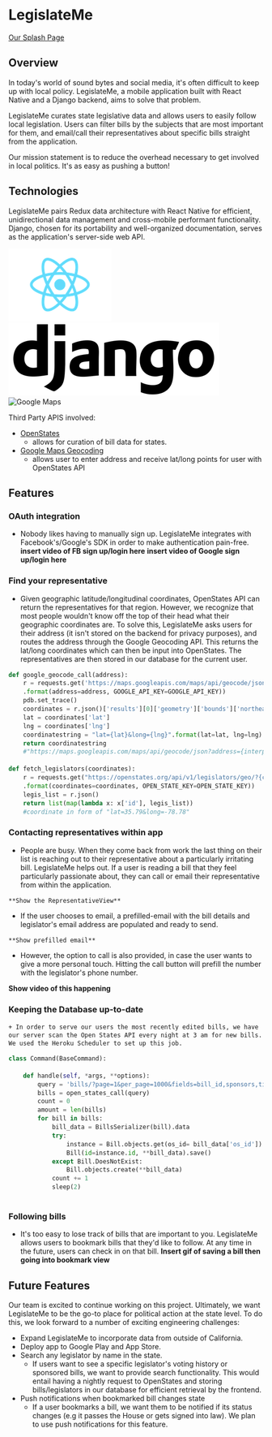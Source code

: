 # LegislateMe
[Our Splash Page]("http://www.legislateme.com")

## Overview
In today's world of sound bytes and social media, it's often difficult to keep up with local policy.  LegislateMe, a mobile application built with React Native and a Django backend, aims to solve that problem.

LegislateMe curates state legislative data and allows users to easily follow local legislation. Users can filter bills by the subjects that are most
important for them, and email/call their representatives about specific bills straight from the application.

Our mission statement is to reduce the overhead necessary to get involved in local politics. It's as easy as pushing a button!

## Technologies
  LegislateMe pairs Redux data architecture with React Native for efficient, unidirectional data management and cross-mobile performant functionality. Django, chosen for its portability and well-organized documentation, serves as the application's server-side web API.

  ![React Icon](/frontend/components/subjects/images/React-icon.png)
  ![Django Icon](/frontend/components/subjects/images/Django_logo.png)
  ![Google Maps](/frontend/components/subjects/images/Google_Maps.jpg)


  Third Party APIS involved:
   + [OpenStates](http://docs.openstates.org/en/latest/api/)
      - allows for curation of bill data for states.
   + [Google Maps Geocoding](https://developers.google.com/maps/documentation/javascript/geocoding)
      - allows user to enter address and receive lat/long points for user with OpenStates API  

## Features
  ### OAuth integration

  + Nobody likes having to manually sign up. LegislateMe integrates with Facebook's/Google's SDK in order to make authentication pain-free.
    **insert video of FB sign up/login here**
    **insert video of Google sign up/login here**

  ### Find your representative

  + Given geographic latitude/longitudinal coordinates, OpenStates API can return the representatives for that region. However, we recognize that most people wouldn't know off the top of their head what their geographic coordinates are. To solve this, LegislateMe asks users for their address (it isn't stored on the backend for privacy purposes), and routes the address through the Google Geocoding API. This returns the lat/long coordinates which can then be input into OpenStates. The representatives are then stored in our database for the current user.

  ``` python
  def google_geocode_call(address):
      r = requests.get('https://maps.googleapis.com/maps/api/geocode/json?address={address}&key={GOOGLE_API_KEY}'
      .format(address=address, GOOGLE_API_KEY=GOOGLE_API_KEY))
      pdb.set_trace()
      coordinates = r.json()['results'][0]['geometry']['bounds']['northeast']
      lat = coordinates['lat']
      lng = coordinates['lng']
      coordinatestring = "lat={lat}&long={lng}".format(lat=lat, lng=lng)
      return coordinatestring
      #"https://maps.googleapis.com/maps/api/geocode/json?address={interpolate address}key=YOUR_API_KEY".format(GOOGLE_API_KEY)

  def fetch_legislators(coordinates):
      r = requests.get("https://openstates.org/api/v1/legislators/geo/?{coordinates}&term=20172018&apikey={OPEN_STATE_KEY}"
      .format(coordinates=coordinates, OPEN_STATE_KEY=OPEN_STATE_KEY))
      legis_list = r.json()
      return list(map(lambda x: x['id'], legis_list))
      #coordinate in form of "lat=35.79&long=-78.78"
  ```

  ### Contacting representatives within app

   + People are busy. When they come back from work the last thing on their list is reaching out to their representative about a particularly irritating bill.
    LegislateMe helps out. If a user is reading a bill that they feel particularly passionate about, they can call or email their representative from within the application.

    **Show the RepresentativeView**  

   + If the user chooses to email, a prefilled-email with the bill details and legislator's email address are populated and ready to send.

    **Show prefilled email**

   + However, the option to call is also provided, in case the user wants to give a more personal touch. Hitting the call button will prefill the number with the legislator's phone number.

   **Show video of this happening**

  ### Keeping the Database up-to-date

    + In order to serve our users the most recently edited bills, we have our server scan the Open States API every night at 3 am for new bills. We used the Heroku Scheduler to set up this job.

  ``` python
  class Command(BaseCommand):

      def handle(self, *args, **options):
          query = 'bills/?page=1&per_page=1000&fields=bill_id,sponsors,title,chamber,subjects,state,sources,full_name,actions&state=ca'
          bills = open_states_call(query)
          count = 0
          amount = len(bills)
          for bill in bills:
              bill_data = BillsSerializer(bill).data
              try:
                  instance = Bill.objects.get(os_id= bill_data['os_id'])
                  Bill(id=instance.id, **bill_data).save()
              except Bill.DoesNotExist:
                  Bill.objects.create(**bill_data)
              count += 1
              sleep(2)



  ```


  ### Following bills
   + It's too easy to lose track of bills that are important to you. LegislateMe allows users to bookmark bills that they'd like to follow. At any time in the future, users can check in on that bill.
    **Insert gif of saving a bill then going into bookmark view**

## Future Features
  Our team is excited to continue working on this project. Ultimately, we want LegislateMe to be the go-to place for political action at the state level. To do this, we look forward to a number of exciting engineering challenges:
  + Expand LegislateMe to incorporate data from outside of California.
  + Deploy app to Google Play and App Store.
  + Search any legislator by name in the state.
    - If users want to see a specific legislator's voting history or sponsored bills, we want to provide search functionality. This would entail having a nightly request to OpenStates and storing bills/legislators in our database for efficient retrieval by the frontend.
  + Push notifications when bookmarked bill changes state
    - If a user bookmarks a bill, we want them to be notified if its status changes (e.g it passes the House or gets signed into law). We plan to use push notifications for this feature.
